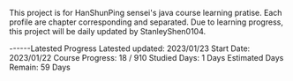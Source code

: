 This project is for HanShunPing sensei's java course learning pratise.
Each profile are chapter corresponding and separated.
Due to learning progress, this project will be daily updated by StanleyShen0104.

------Latested Progress
Latested updated: 2023/01/23
Start Date: 2023/01/22
Course Progress: 18 / 910
Studied Days: 1 Days
Estimated Days Remain: 59 Days